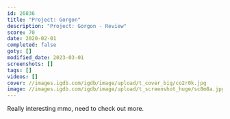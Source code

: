 ```yaml
---
id: 26836
title: "Project: Gorgon"
description: "Project: Gorgon - Review"
score: 70
date: 2020-02-01
completed: false
goty: []
modified_date: 2023-03-01
screenshots: []
tags: []
videos: []
cover: //images.igdb.com/igdb/image/upload/t_cover_big/co2r0k.jpg
image: //images.igdb.com/igdb/image/upload/t_screenshot_huge/sc8m8a.jpg
---
```

Really interesting mmo, need to check out more.